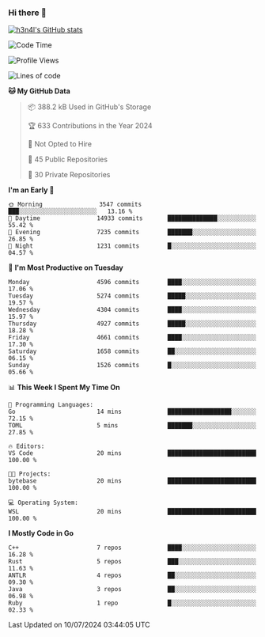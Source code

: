### Hi there 👋

[![h3n4l's GitHub stats](https://github-readme-stats.vercel.app/api?username=h3n4l&count_private=true&show_icons=true&theme=radical)](https://github.com/h3n4l/github-readme-stats)

<!--START_SECTION:waka-->
![Code Time](http://img.shields.io/badge/Code%20Time-1%2C882%20hrs%2040%20mins-blue)

![Profile Views](http://img.shields.io/badge/Profile%20Views-9-blue)

![Lines of code](https://img.shields.io/badge/From%20Hello%20World%20I%27ve%20Written-10.2%20million%20lines%20of%20code-blue)

**🐱 My GitHub Data** 

> 📦 388.2 kB Used in GitHub's Storage 
 > 
> 🏆 633 Contributions in the Year 2024
 > 
> 🚫 Not Opted to Hire
 > 
> 📜 45 Public Repositories 
 > 
> 🔑 30 Private Repositories 
 > 
**I'm an Early 🐤** 

```text
🌞 Morning                3547 commits        ███░░░░░░░░░░░░░░░░░░░░░░   13.16 % 
🌆 Daytime                14933 commits       ██████████████░░░░░░░░░░░   55.42 % 
🌃 Evening                7235 commits        ███████░░░░░░░░░░░░░░░░░░   26.85 % 
🌙 Night                  1231 commits        █░░░░░░░░░░░░░░░░░░░░░░░░   04.57 % 
```
📅 **I'm Most Productive on Tuesday** 

```text
Monday                   4596 commits        ████░░░░░░░░░░░░░░░░░░░░░   17.06 % 
Tuesday                  5274 commits        █████░░░░░░░░░░░░░░░░░░░░   19.57 % 
Wednesday                4304 commits        ████░░░░░░░░░░░░░░░░░░░░░   15.97 % 
Thursday                 4927 commits        █████░░░░░░░░░░░░░░░░░░░░   18.28 % 
Friday                   4661 commits        ████░░░░░░░░░░░░░░░░░░░░░   17.30 % 
Saturday                 1658 commits        ██░░░░░░░░░░░░░░░░░░░░░░░   06.15 % 
Sunday                   1526 commits        █░░░░░░░░░░░░░░░░░░░░░░░░   05.66 % 
```


📊 **This Week I Spent My Time On** 

```text
💬 Programming Languages: 
Go                       14 mins             ██████████████████░░░░░░░   72.15 % 
TOML                     5 mins              ███████░░░░░░░░░░░░░░░░░░   27.85 % 

🔥 Editors: 
VS Code                  20 mins             █████████████████████████   100.00 % 

🐱‍💻 Projects: 
bytebase                 20 mins             █████████████████████████   100.00 % 

💻 Operating System: 
WSL                      20 mins             █████████████████████████   100.00 % 
```

**I Mostly Code in Go** 

```text
C++                      7 repos             ████░░░░░░░░░░░░░░░░░░░░░   16.28 % 
Rust                     5 repos             ███░░░░░░░░░░░░░░░░░░░░░░   11.63 % 
ANTLR                    4 repos             ██░░░░░░░░░░░░░░░░░░░░░░░   09.30 % 
Java                     3 repos             ██░░░░░░░░░░░░░░░░░░░░░░░   06.98 % 
Ruby                     1 repo              █░░░░░░░░░░░░░░░░░░░░░░░░   02.33 % 
```




 Last Updated on 10/07/2024 03:44:05 UTC
<!--END_SECTION:waka-->

